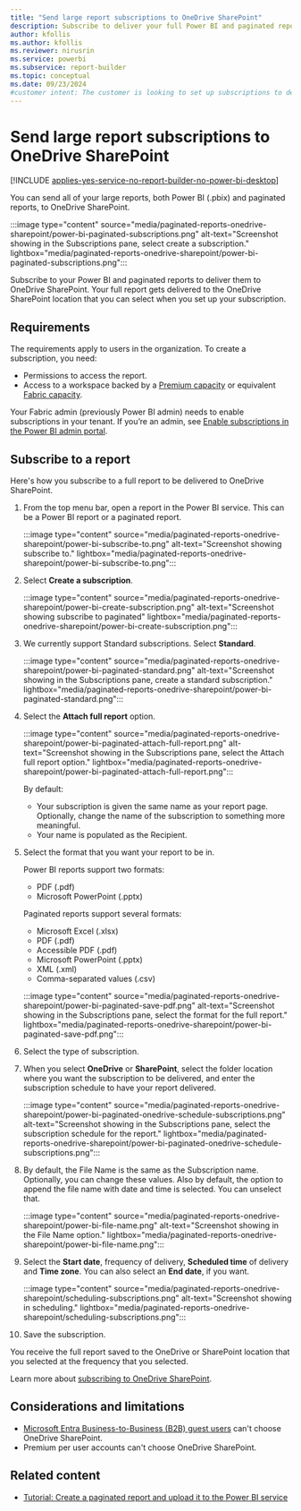 ```yaml
---
title: "Send large report subscriptions to OneDrive SharePoint"
description: Subscribe to deliver your full Power BI and paginated reports to the OneDrive SharePoint location when you set up your subscription.
author: kfollis
ms.author: kfollis
ms.reviewer: nirusrin
ms.service: powerbi
ms.subservice: report-builder
ms.topic: conceptual
ms.date: 09/23/2024
#customer intent: The customer is looking to set up subscriptions to deliver large Power BI and paginated reports to OneDrive SharePoint.
---
```


# Send large report subscriptions to OneDrive SharePoint

[!INCLUDE [applies-yes-service-no-report-builder-no-power-bi-desktop](../includes/applies-yes-service-no-report-builder-no-desktop.md)]

You can send all of your large reports, both Power BI (.pbix) and paginated reports, to OneDrive SharePoint.

:::image type="content" source="media/paginated-reports-onedrive-sharepoint/power-bi-paginated-subscriptions.png" alt-text="Screenshot showing in the Subscriptions pane, select create a subscription." lightbox="media/paginated-reports-onedrive-sharepoint/power-bi-paginated-subscriptions.png":::

Subscribe to your Power BI and paginated reports to deliver them to OneDrive SharePoint. Your full report gets delivered to the OneDrive SharePoint location that you can select when you set up your subscription.

## Requirements

The requirements apply to users in the organization. To create a subscription, you need:

- Permissions to access the report.
- Access to a workspace backed by a [Premium capacity](../enterprise/service-premium-what-is.md) or equivalent [Fabric capacity](/fabric/enterprise/licenses#microsoft-fabric-license-types). 

Your Fabric admin (previously Power BI admin) needs to enable subscriptions in your tenant. If you’re an admin, see [Enable subscriptions in the Power BI admin portal](/fabric/admin/service-admin-portal-export-sharing#users-can-set-up-email-subscriptions). 

## Subscribe to a report

Here's how you subscribe to a full report to be delivered to OneDrive SharePoint.

1. From the top menu bar, open a report in the Power BI service. This can be a Power BI report or a paginated report. 

    :::image type="content" source="media/paginated-reports-onedrive-sharepoint/power-bi-subscribe-to.png" alt-text="Screenshot showing subscribe to." lightbox="media/paginated-reports-onedrive-sharepoint/power-bi-subscribe-to.png":::

1. Select **Create a subscription**. 

    :::image type="content" source="media/paginated-reports-onedrive-sharepoint/power-bi-create-subscription.png" alt-text="Screenshot showing subscribe to paginated" lightbox="media/paginated-reports-onedrive-sharepoint/power-bi-create-subscription.png":::

1. We currently support Standard subscriptions. Select **Standard**.  

    :::image type="content" source="media/paginated-reports-onedrive-sharepoint/power-bi-paginated-standard.png" alt-text="Screenshot showing in the Subscriptions pane, create a standard subscription." lightbox="media/paginated-reports-onedrive-sharepoint/power-bi-paginated-standard.png":::

1. Select the **Attach full report** option.

    :::image type="content" source="media/paginated-reports-onedrive-sharepoint/power-bi-paginated-attach-full-report.png" alt-text="Screenshot showing in the Subscriptions pane, select the Attach full report option." lightbox="media/paginated-reports-onedrive-sharepoint/power-bi-paginated-attach-full-report.png":::

    By default:  

    - Your subscription is given the same name as your report page.  Optionally, change the name of the subscription to something more meaningful.
    - Your name is populated as the Recipient.  

1. Select the format that you want your report to be in. 

    Power BI reports support two formats:

    - PDF (.pdf)
    - Microsoft PowerPoint (.pptx)

    Paginated reports support several formats:

    - Microsoft Excel (.xlsx)
    - PDF (.pdf)
    - Accessible PDF (.pdf)
    - Microsoft PowerPoint (.pptx)
    - XML (.xml)
    - Comma-separated values (.csv)

    :::image type="content" source="media/paginated-reports-onedrive-sharepoint/power-bi-paginated-save-pdf.png" alt-text="Screenshot showing in the Subscriptions pane, select the format for the full report." lightbox="media/paginated-reports-onedrive-sharepoint/power-bi-paginated-save-pdf.png"::: 

1. Select the type of subscription. 

1. When you select **OneDrive** or **SharePoint**, select the folder location where you want the subscription to be delivered, and enter the subscription schedule to have your report delivered.

    :::image type="content" source="media/paginated-reports-onedrive-sharepoint/power-bi-paginated-onedrive-schedule-subscriptions.png" alt-text="Screenshot showing in the Subscriptions pane, select the subscription schedule for the report." lightbox="media/paginated-reports-onedrive-sharepoint/power-bi-paginated-onedrive-schedule-subscriptions.png":::

1. By default, the File Name is the same as the Subscription name. Optionally, you can change these values. Also by default, the option to append the file name with date and time is selected. You can unselect that. 

    :::image type="content" source="media/paginated-reports-onedrive-sharepoint/power-bi-file-name.png" alt-text="Screenshot showing in the File Name option." lightbox="media/paginated-reports-onedrive-sharepoint/power-bi-file-name.png":::

1. Select the **Start date**, frequency of delivery, **Scheduled time** of delivery and **Time zone**. You can also select an **End date**, if you want. 

    :::image type="content" source="media/paginated-reports-onedrive-sharepoint/scheduling-subscriptions.png" alt-text="Screenshot showing in scheduling." lightbox="media/paginated-reports-onedrive-sharepoint/scheduling-subscriptions.png":::

1. Save the subscription. 

You receive the full report saved to the OneDrive or SharePoint location that you selected at the frequency that you selected. 

Learn more about [subscribing to OneDrive SharePoint](/sharepoint/onedrive-overview).

## Considerations and limitations 

- [Microsoft Entra Business-to-Business (B2B) guest users](../enterprise/service-admin-azure-ad-b2b.md) can't choose OneDrive SharePoint. 
- Premium per user accounts can't choose OneDrive SharePoint.


## Related content

- [Tutorial: Create a paginated report and upload it to the Power BI service](paginated-reports-onedrive-sharepoint.md)
